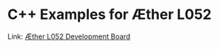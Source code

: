 # C++ Examples for Æther L052

Link: [Æther L052 Development Board](https://github.com/xx0x/aether-l052)